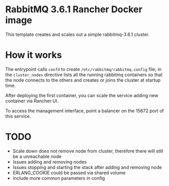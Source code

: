 RabbitMQ 3.6.1 Rancher Docker image
===
This template creates and scales out a simple rabbitmq-3.6.1 cluster.

# How it works
The entrypoint calls `confd` to create `/etc/rabbitmq/rabbitmq.config` file; in the `cluster_nodes` directive lists all the running rabbitmq containers so that the node connects to the others and creates or joins the cluster at startup time.

After deploying the first container, you can scale the service adding new container via Rancher UI.

To access the management interface, point a balancer on the 15672 port of this service.

# TODO
* Scale down does not remove node from cluster, therefore there will still be a unreachable node
* Issues adding and removing nodes
* Issues stopping and starting the stack after adding and removing node
* ERLANG_COOKIE could be passed via shared volume
* include more common parameters in config
